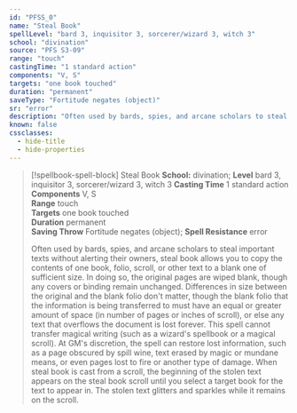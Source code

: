 ```yaml
---
id: "PFSS_0"
name: "Steal Book"
spellLevel: "bard 3, inquisitor 3, sorcerer/wizard 3, witch 3"
school: "divination"
source: "PFS S3-09"
range: "touch"
castingTime: "1 standard action"
components: "V, S"
targets: "one book touched"
duration: "permanent"
saveType: "Fortitude negates (object)"
sr: "error"
description: "Often used by bards, spies, and arcane scholars to steal important texts without alerting their owners, steal book allows you to copy the contents of one book, folio, scroll, or other text to a blank one of sufficient size. In doing so, the original pages are wiped blank, though any covers or binding remain unchanged. Differences in size between the original and the blank folio don't matter, though the blank folio that the information is being transferred to must have an equal or greater amount of space (in number of pages or inches of scroll), or else any text that overflows the document is lost forever.  This spell cannot transfer magical writing (such as a wizard's spellbook or a magical scroll). At GM's discretion, the spell can restore lost information, such as a page obscured by spill wine, text erased by magic or mundane means, or even pages lost to fire or another type of damage.  When steal book is cast from a scroll, the beginning of the stolen text appears on the steal book scroll until you select a target book for the text to appear in. The stolen text glitters and sparkles while it remains on the scroll."
known: false
cssclasses:
  - hide-title
  - hide-properties
---
```


> [!spellbook-spell-block] Steal Book
> **School:** divination; **Level** bard 3, inquisitor 3, sorcerer/wizard 3, witch 3
> **Casting Time** 1 standard action  
> **Components** V, S  
> **Range** touch  
> **Targets** one book touched  
> **Duration** permanent  
> **Saving Throw** Fortitude negates (object); **Spell Resistance** error
> 
> Often used by bards, spies, and arcane scholars to steal important texts without alerting their owners, steal book allows you to copy the contents of one book, folio, scroll, or other text to a blank one of sufficient size. In doing so, the original pages are wiped blank, though any covers or binding remain unchanged. Differences in size between the original and the blank folio don't matter, though the blank folio that the information is being transferred to must have an equal or greater amount of space (in number of pages or inches of scroll), or else any text that overflows the document is lost forever.  This spell cannot transfer magical writing (such as a wizard's spellbook or a magical scroll). At GM's discretion, the spell can restore lost information, such as a page obscured by spill wine, text erased by magic or mundane means, or even pages lost to fire or another type of damage.  When steal book is cast from a scroll, the beginning of the stolen text appears on the steal book scroll until you select a target book for the text to appear in. The stolen text glitters and sparkles while it remains on the scroll.